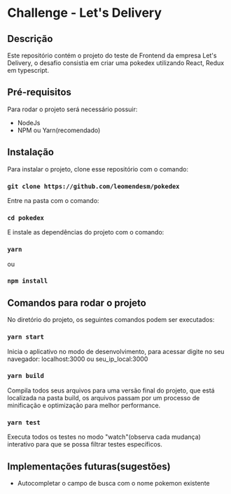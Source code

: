 # Challenge - Let's Delivery
## Descrição
Este repositório contém o projeto do teste de Frontend da empresa Let's Delivery, o desafio consistia em criar uma pokedex utilizando React, Redux em typescript.
## Pré-requisitos
Para rodar o projeto será necessário possuir:
- NodeJs
- NPM ou Yarn(recomendado)
## Instalação
Para instalar o projeto, clone esse repositório com o comando:
### `git clone https://github.com/leomendesm/pokedex`

Entre na pasta com o comando:
### `cd pokedex`
E instale as dependências do projeto com o comando:
### `yarn`
ou
### `npm install`
## Comandos para rodar o projeto
No diretório do projeto, os seguintes comandos podem ser executados:
### `yarn start`
Inicia o aplicativo no modo de desenvolvimento, para acessar digite no seu navegador: localhost:3000 ou seu_ip_local:3000
### `yarn build`
Compila todos seus arquivos para uma versão final do projeto, que está localizada na pasta build, os arquivos passam por um processo de minificação e optimização para melhor performance.
### `yarn test`
Executa todos os testes no modo "watch"(observa cada mudança) interativo para que se possa filtrar testes específicos.
## Implementações futuras(sugestões)
- Autocompletar o campo de busca com o nome pokemon existente
